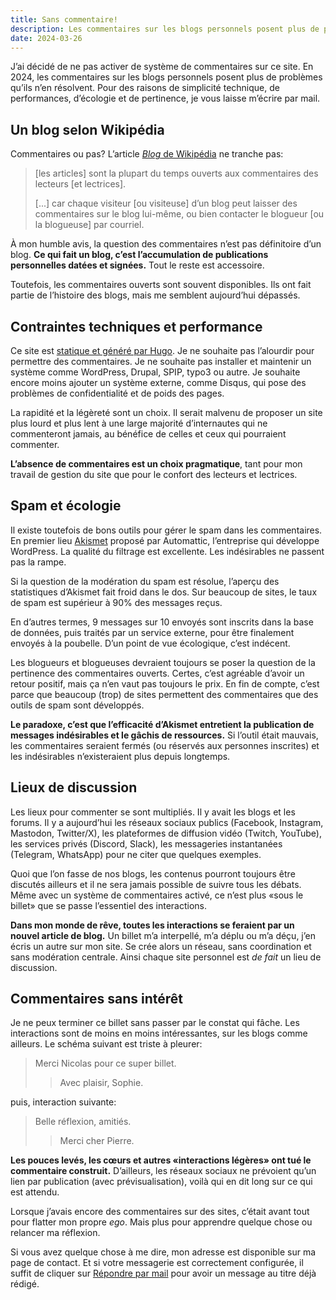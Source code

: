 ```yaml
---
title: Sans commentaire!
description: Les commentaires sur les blogs personnels posent plus de problèmes qu’ils n’en résolvent. Pour des raisons de simplicité technique, de performances, d’écologie et de pertinence, je vous laisse m’écrire par mail.
date: 2024-03-26
---
```


J’ai décidé de ne pas activer de système de commentaires sur ce site. En 2024, les commentaires sur les blogs personnels posent plus de problèmes qu’ils n’en résolvent. Pour des raisons de simplicité technique, de performances, d’écologie et de pertinence, je vous laisse m’écrire par mail.

## Un blog selon Wikipédia

Commentaires ou pas? L’article [*Blog* de Wikipédia](https://fr.wikipedia.org/wiki/Blog) ne tranche pas:

> [les articles] sont la plupart du temps ouverts aux commentaires des lecteurs [et lectrices].
>
> [...] car chaque visiteur [ou visiteuse] d’un blog peut laisser des commentaires sur le blog lui-même, ou bien contacter le blogueur [ou la blogueuse] par courriel.

À mon humble avis, la question des commentaires n’est pas définitoire d’un blog. **Ce qui fait un blog, c’est l’accumulation de publications personnelles datées et signées.** Tout le reste est accessoire.

Toutefois, les commentaires ouverts sont souvent disponibles. Ils ont fait partie de l’histoire des blogs, mais me semblent aujourd’hui dépassés.

## Contraintes techniques et performance

Ce site est [statique et généré par Hugo](/blog/site-statique-generateur-hugo/). Je ne souhaite pas l’alourdir pour permettre des commentaires. Je ne souhaite pas installer et maintenir un système comme WordPress, Drupal, SPIP, typo3 ou autre. Je souhaite encore moins ajouter un système externe, comme Disqus, qui pose des problèmes de confidentialité et de poids des pages.

La rapidité et la légèreté sont un choix. Il serait malvenu de proposer un site plus lourd et plus lent à une large majorité d’internautes qui ne commenteront jamais, au bénéfice de celles et ceux qui pourraient commenter.

**L’absence de commentaires est un choix pragmatique**, tant pour mon travail de gestion du site que pour le confort des lecteurs et lectrices.

## Spam et écologie

Il existe toutefois de bons outils pour gérer le spam dans les commentaires. En premier lieu [Akismet](https://akismet.com/fr/) proposé par Automattic, l’entreprise qui développe WordPress. La qualité du filtrage est excellente. Les indésirables ne passent pas la rampe.

Si la question de la modération du spam est résolue, l’aperçu des statistiques d’Akismet fait froid dans le dos. Sur beaucoup de sites, le taux de spam est supérieur à 90% des messages reçus.

En d’autres termes, 9 messages sur 10 envoyés sont inscrits dans la base de données, puis traités par un service externe, pour être finalement envoyés à la poubelle. D’un point de vue écologique, c’est indécent.

Les blogueurs et blogueuses devraient toujours se poser la question de la pertinence des commentaires ouverts. Certes, c’est agréable d’avoir un retour positif, mais ça n’en vaut pas toujours le prix. En fin de compte, c’est parce que beaucoup (trop) de sites permettent des commentaires que des outils de spam sont développés.

**Le paradoxe, c’est que l’efficacité d’Akismet entretient la publication de messages indésirables et le gâchis de ressources.** Si l’outil était mauvais, les commentaires seraient fermés (ou réservés aux personnes inscrites) et les indésirables n’existeraient plus depuis longtemps.

## Lieux de discussion

Les lieux pour commenter se sont multipliés. Il y avait les blogs et les forums. Il y a aujourd’hui les réseaux sociaux publics (Facebook, Instagram, Mastodon, Twitter/X), les plateformes de diffusion vidéo (Twitch, YouTube), les services privés (Discord, Slack), les messageries instantanées (Telegram, WhatsApp) pour ne citer que quelques exemples.

Quoi que l’on fasse de nos blogs, les contenus pourront toujours être discutés ailleurs et il ne sera jamais possible de suivre tous les débats. Même avec un système de commentaires activé, ce n’est plus «sous le billet» que se passe l’essentiel des interactions.

**Dans mon monde de rêve, toutes les interactions se feraient par un nouvel article de blog.** Un billet m’a interpellé, m’a déplu ou m’a déçu, j’en écris un autre sur mon site. Se crée alors un réseau, sans coordination et sans modération centrale. Ainsi  chaque site personnel est *de fait* un lieu de discussion.

## Commentaires sans intérêt

Je ne peux terminer ce billet sans passer par le constat qui fâche. Les interactions sont de moins en moins intéressantes, sur les blogs comme ailleurs. Le schéma suivant est triste à pleurer:

> Merci Nicolas pour ce super billet.
>
>> Avec plaisir, Sophie.

puis, interaction suivante:

> Belle réflexion, amitiés.
>
>> Merci cher Pierre.

**Les pouces levés, les cœurs et autres «interactions légères» ont tué le commentaire construit.** D’ailleurs, les réseaux sociaux ne prévoient qu’un lien par publication (avec prévisualisation), voilà qui en dit long sur ce qui est attendu.

Lorsque j’avais encore des commentaires sur des sites, c’était avant tout pour flatter mon propre *ego*. Mais plus pour apprendre quelque chose ou relancer ma réflexion.

Si vous avez quelque chose à me dire, mon adresse est disponible sur ma page de contact. Et si votre messagerie est correctement configurée, il suffit de cliquer sur [Répondre par mail](mailto:hello+2025@nicolasfriedli.ch?subject=Re%3A%20Sans%20commentaire!) pour avoir un message au titre déjà rédigé.
